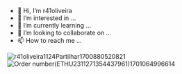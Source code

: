 - 👋 Hi, I’m r41oliveira
- 👀 I’m interested in ...
- 🌱 I’m currently learning ...
- 💞️ I’m looking to collaborate on ...
- 📫 How to reach me ...

<!---
r41oliveira/r41oliveira is a ✨ special ✨ repository because its `README.md` (this file) appears on your GitHub profile.
You can click the Preview link to take a look at your changes.
--->
![r41oliveira1124Partilhar1700880520821](https://github.com/r41oliveira/r41oliveira/assets/149926152/88194f2c-27d8-44b0-bca0-f0e10613089a)
![Order number(ETHU2311271354437961)1701064996614](https://github.com/r41oliveira/r41oliveira/assets/149926152/bb270889-a958-4630-b015-3ddbed626d4c)

